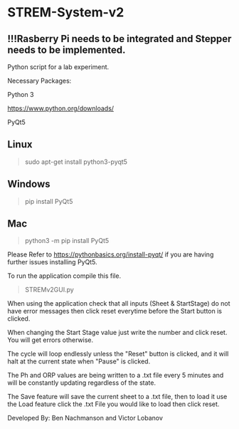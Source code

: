# STREM-System-v2

## !!!Rasberry Pi needs to be integrated and Stepper needs to be implemented.

Python script for a lab experiment.

Necessary Packages:

Python 3

https://www.python.org/downloads/

PyQt5

## Linux
> sudo apt-get install python3-pyqt5

## Windows
> pip install PyQt5

## Mac
> python3 -m pip install PyQt5

Please Refer to https://pythonbasics.org/install-pyqt/ if you are having further issues installing PyQt5.

To run the application compile this file. 
> STREMv2GUI.py



When using the application check that all inputs (Sheet & StartStage) do not have error messages then click reset everytime before the Start button is clicked.

When changing the Start Stage value just write the number and click reset. You will get errors otherwise.

The cycle will loop endlessly unless the "Reset" button is clicked, and it will halt at the current state when "Pause" is clicked.

The Ph and ORP values are being written to a .txt file every 5 minutes and will be constantly updating regardless of the state.

The Save feature will save the current sheet to a .txt file, then to load it use the Load feature click the .txt File you would like to load then click reset.

Developed By: Ben Nachmanson and Victor Lobanov


